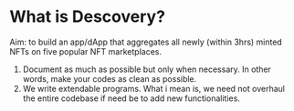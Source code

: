# What is Descovery?

Aim: to build an app/dApp that aggregates all newly (within 3hrs) minted NFTs on five popular NFT marketplaces. 

1. Document as much as possible but only when necessary. In other words, make your codes as clean as possible.
2. We write extendable programs. What i mean is, we need not overhaul the entire codebase if need be to add new functionalities.